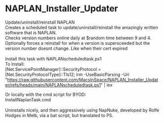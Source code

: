 # NAPLAN_Installer_Updater <BR>
Update/uninstall/reinstall NAPLAN<BR>
Creates a scheduled task to update/uninstall/reinstall the amazingly written software that is NAPLAN. <BR>
Checks version numbers online daily at $random time between 9 and 4.<BR>
Optionally forces a reinstall for when a version is supersceeded but the version number doesnt change. Like when their cert expired <BR><BR>
Install this task with NAPLANscheduledtask.ps1<BR>
To Install:<BR>
[Net.ServicePointManager]::SecurityProtocol = [Net.SecurityProtocolType]::Tls12;
irm -UseBasicParsing -Uri "https://raw.githubusercontent.com/MacsInSpace/NAPLAN_Installer_Updater/refs/heads/main/NAPLANscheduledtask.ps1" | iex
<BR>

Or locally with the cmd script for BYOD:<BR>
InstallNaplanTask.cmd
<BR><BR>
Uninstalls nicely, and then aggressively using NapNuke, developed by Rolfe Hodges in Melb, via a bat script, but translated to PS.

